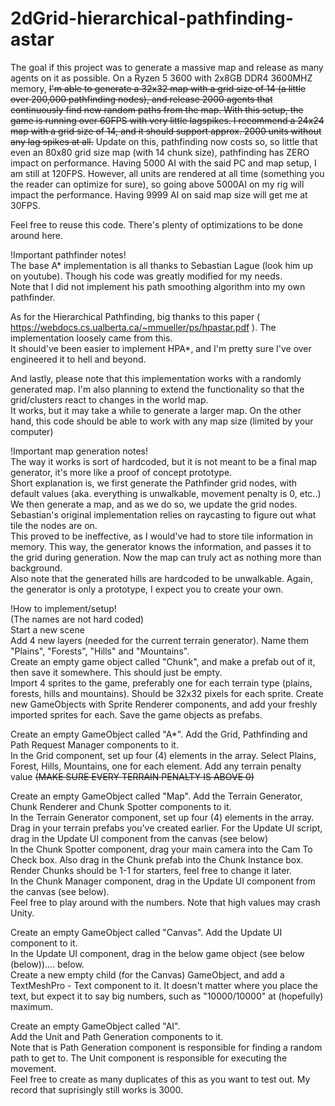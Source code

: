 # 2dGrid-hierarchical-pathfinding-astar

The goal if this project was to generate a massive map and release as many agents on it as possible.
On a Ryzen 5 3600 with 2x8GB DDR4 3600MHZ memory, ~~I'm able to generate a 32x32 map with a grid size of 14 (a little over 200,000 pathfinding nodes), and release 2000 agents that continuously find new random paths from the map. With this setup, the game is running over 60FPS with very little lagspikes.
I recommend a 24x24 map with a grid size of 14, and it should support approx. 2000 units without any lag spikes at all.~~
Update on this, pathfinding now costs so, so little that even an 80x80 grid size map (with 14 chunk size), pathfinding has ZERO impact on performance. Having 5000 AI with the said PC and map setup, I am still at 120FPS. However, all units are rendered at all time (something you the reader can optimize for sure), so going above 5000AI on my rig will impact the performance. Having 9999 AI on said map size will get me at 30FPS.

Feel free to reuse this code. There's plenty of optimizations to be done around here.

!Important pathfinder notes!<br />
The base A* implementation is all thanks to Sebastian Lague (look him up on youtube). Though his code was greatly modified for my needs.<br />
Note that I did not implement his path smoothing algorithm into my own pathfinder.<br />

As for the Hierarchical Pathfinding, big thanks to this paper ( https://webdocs.cs.ualberta.ca/~mmueller/ps/hpastar.pdf ). The implementation loosely came from this.<br />
It should've been easier to implement HPA*, and I'm pretty sure I've over engineered it to hell and beyond.<br />

And lastly, please note that this implementation works with a randomly generated map. I'm also planning to extend the functionality so that the grid/clusters react to changes in the world map.<br />
It works, but it may take a while to generate a larger map. On the other hand, this code should be able to work with any map size (limited by your computer)<br />

!Important map generation notes!<br />
The way it works is sort of hardcoded, but it is not meant to be a final map generator, it's more like a proof of concept prototype.<br />
Short explanation is, we first generate the Pathfinder grid nodes, with default values (aka. everything is unwalkable, movement penalty is 0, etc..)
We then generate a map, and as we do so, we update the grid nodes. Sebastian's original implementation relies on raycasting to figure out what tile the nodes are on.<br />
This proved to be ineffective, as I would've had to store tile information in memory. This way, the generator knows the information, and passes it to the grid during generation. Now the map can truly act as nothing more than background.<br />
Also note that the generated hills are hardcoded to be unwalkable. Again, the generator is only a prototype, I expect you to create your own.<br />

!How to implement/setup!<br />
(The names are not hard coded)<br />
Start a new scene<br />
Add 4 new layers (needed for the current terrain generator). Name them "Plains", "Forests", "Hills" and "Mountains".<br />
Create an empty game object called "Chunk", and make a prefab out of it, then save it somewhere. This should just be empty.<br />
Import 4 sprites to the game, preferably one for each terrain type (plains, forests, hills and mountains). Should be 32x32 pixels for each sprite. Create new GameObjects with Sprite Renderer components, and add your freshly imported sprites for each. Save the game objects as prefabs.<br />

Create an empty GameObject called "A*". Add the Grid, Pathfinding and Path Request Manager components to it.<br />
In the Grid component, set up four (4) elements in the array. Select Plains, Forest, Hills, Mountains, one for each element. Add any terrain penalty value ~~(MAKE SURE EVERY TERRAIN PENALTY IS ABOVE 0)~~<br />

Create an empty GameObject called "Map". Add the Terrain Generator, Chunk Renderer and Chunk Spotter components to it.<br />
In the Terrain Generator component, set up four (4) elements in the array. Drag in your terrain prefabs you've created earlier. For the Update UI script, drag in the Update UI component from the canvas (see below)<br />
In the Chunk Spotter component, drag your main camera into the Cam To Check box. Also drag in the Chunk prefab into the Chunk Instance box. Render Chunks should be 1-1 for starters, feel free to change it later.<br />
In the Chunk Manager component, drag in the Update UI component from the canvas (see below).<br />
Feel free to play around with the numbers. Note that high values may crash Unity.<br />

Create an empty GameObject called "Canvas". Add the Update UI component to it.<br />
In the Update UI component, drag in the below game object (see below (below)).... below.<br />
Create a new empty child (for the Canvas) GameObject, and add a TextMeshPro - Text component to it. It doesn't matter where you place the text, but expect it to say big numbers, such as "10000/10000" at (hopefully) maximum.<br />

Create an empty GameObject called "AI".<br />
Add the Unit and Path Generation components to it.<br />
Note that is Path Generation component is responsible for finding a random path to get to. The Unit component is responsible for executing the movement.<br />
Feel free to create as many duplicates of this as you want to test out. My record that suprisingly still works is 3000.<br />
